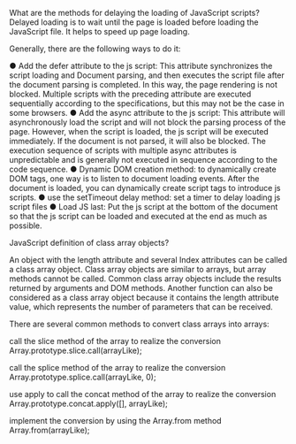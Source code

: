 
What are the methods for delaying the loading of JavaScript scripts? 
Delayed loading is to wait until the page is loaded before loading the JavaScript file. It helps to speed up page loading. 

Generally, there are the following ways to do it: 

● 
Add the defer attribute to the js script: This attribute synchronizes the script loading and Document parsing, and then executes the script file after the document parsing is completed. In this way, the page rendering is not blocked. Multiple scripts with the preceding attribute are executed sequentially according to the specifications, but this may not be the case in some browsers. 
● 
Add the async attribute to the js script: This attribute will asynchronously load the script and will not block the parsing process of the page. However, when the script is loaded, the js script will be executed immediately. If the document is not parsed, it will also be blocked. The execution sequence of scripts with multiple async attributes is unpredictable and is generally not executed in sequence according to the code sequence. 
● 
Dynamic DOM creation method: to dynamically create DOM tags, one way is to listen to document loading events. After the document is loaded, you can dynamically create script tags to introduce js scripts. 
● 
use the setTimeout delay method: set a timer to delay loading js script files 
● 
Load JS last: Put the js script at the bottom of the document so that the js script can be loaded and executed at the end as much as possible. 

JavaScript definition of class array objects? 

An object with the length attribute and several Index attributes can be called a class array object. Class array objects are similar to arrays, but array methods cannot be called. Common class array objects include the results returned by arguments and DOM methods. Another function can also be considered as a class array object because it contains the length attribute value, which represents the number of parameters that can be received. 

There are several common methods to convert class arrays into arrays: 

call the slice method of the array to realize the conversion
Array.prototype.slice.call(arrayLike);

call the splice method of the array to realize the conversion
Array.prototype.splice.call(arrayLike, 0);

use apply to call the concat method of the array to realize the conversion
Array.prototype.concat.apply([], arrayLike);

implement the conversion by using the Array.from method
Array.from(arrayLike);